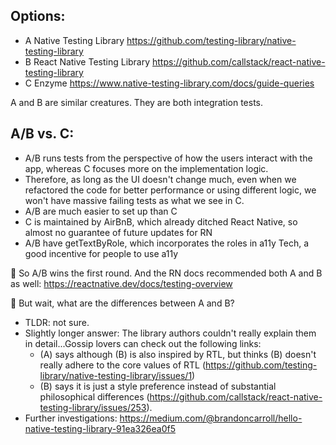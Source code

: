 ## Options:

- A Native Testing Library https://github.com/testing-library/native-testing-library
- B React Native Testing Library https://github.com/callstack/react-native-testing-library
- C Enzyme https://www.native-testing-library.com/docs/guide-queries

A and B are similar creatures. They are both integration tests. 

## A/B vs. C:

- A/B runs tests from the perspective of how the users interact with the app, whereas C focuses more on the implementation logic. 
- Therefore, as long as the UI doesn't change much, even when we refactored the code for better performance or using different logic, we won't have massive failing tests as what we see in C. 
- A/B are much easier to set up than C
- C is maintained by AirBnB, which already ditched React Native, so almost no guarantee of future updates for RN
- A/B have getTextByRole, which incorporates the roles in a11y Tech, a good incentive for people to use a11y
	
🎉 So A/B wins the first round. 
And the RN docs recommended both A and B as well: https://reactnative.dev/docs/testing-overview

🧐 But wait, what are the differences between A and B? 

- TLDR: not sure. 
- Slightly longer answer: The library authors couldn't really explain them in detail...Gossip lovers can check out the following links: 
	- (A) says although (B) is also inspired by RTL, but thinks (B) doesn't really adhere to the core values of RTL (https://github.com/testing-library/native-testing-library/issues/1) 
	- (B) says it is just a style preference instead of substantial philosophical differences (https://github.com/callstack/react-native-testing-library/issues/253).
- Further investigations: 
https://medium.com/@brandoncarroll/hello-native-testing-library-91ea326ea0f5
